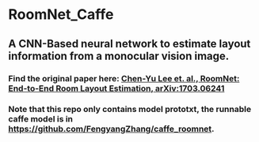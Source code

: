# RoomNet_Caffe

## A CNN-Based neural network to estimate layout information from a monocular vision image.

### Find the original paper here: [Chen-Yu Lee et. al., RoomNet: End-to-End Room Layout Estimation, arXiv:1703.06241](https://arxiv.org/abs/1703.06241)

### Note that this repo only contains model prototxt, the runnable caffe model is in https://github.com/FengyangZhang/caffe_roomnet.
